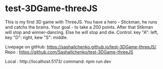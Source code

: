 # test-3DGame-threeJS 
This is my first 3D game with ThreeJS. 
You have a hero - Stickman, he runs and catchs the brains. Your goal - to take a 200 points. After that Stikman will stop and winner-dancing. Else he will stop and die. 
Control: key "A": left,
key "D": right,
kew "S": middle.

Livepage on gitHub: https://sashailchenko.github.io/test-3DGame-threeJS/
Repo : https://github.com/SashaIlchenko/test-3DGame-threeJS

Local : http://localhost:5173/ 
command: npm run dev 